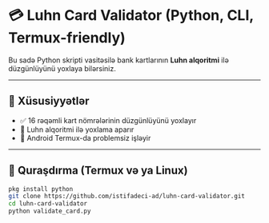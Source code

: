 # 💳 Luhn Card Validator (Python, CLI, Termux-friendly)

Bu sadə Python skripti vasitəsilə bank kartlarının **Luhn alqoritmi** ilə düzgünlüyünü yoxlaya bilərsiniz.  

---

## 🚀 Xüsusiyyətlər

- ✅ 16 rəqəmli kart nömrələrinin düzgünlüyünü yoxlayır
- 🧠 Luhn alqoritmi ilə yoxlama aparır
- 📱 Android Termux-da problemsiz işləyir

---

## 🔧 Quraşdırma (Termux və ya Linux)

```bash
pkg install python
git clone https://github.com/istifadeci-ad/luhn-card-validator.git
cd luhn-card-validator
python validate_card.py
